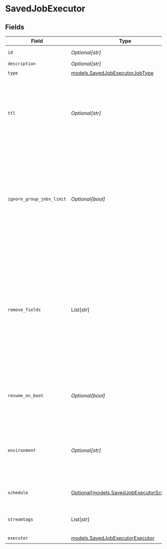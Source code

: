 # SavedJobExecutor


## Fields

| Field                                                                                                                                                                                                    | Type                                                                                                                                                                                                     | Required                                                                                                                                                                                                 | Description                                                                                                                                                                                              |
| -------------------------------------------------------------------------------------------------------------------------------------------------------------------------------------------------------- | -------------------------------------------------------------------------------------------------------------------------------------------------------------------------------------------------------- | -------------------------------------------------------------------------------------------------------------------------------------------------------------------------------------------------------- | -------------------------------------------------------------------------------------------------------------------------------------------------------------------------------------------------------- |
| `id`                                                                                                                                                                                                     | *Optional[str]*                                                                                                                                                                                          | :heavy_minus_sign:                                                                                                                                                                                       | Unique ID for this Job                                                                                                                                                                                   |
| `description`                                                                                                                                                                                            | *Optional[str]*                                                                                                                                                                                          | :heavy_minus_sign:                                                                                                                                                                                       | N/A                                                                                                                                                                                                      |
| `type`                                                                                                                                                                                                   | [models.SavedJobExecutorJobType](../models/savedjobexecutorjobtype.md)                                                                                                                                   | :heavy_check_mark:                                                                                                                                                                                       | N/A                                                                                                                                                                                                      |
| `ttl`                                                                                                                                                                                                    | *Optional[str]*                                                                                                                                                                                          | :heavy_minus_sign:                                                                                                                                                                                       | Time to keep the job's artifacts on disk after job completion. This also affects how long a job is listed in the Job Inspector.                                                                          |
| `ignore_group_jobs_limit`                                                                                                                                                                                | *Optional[bool]*                                                                                                                                                                                         | :heavy_minus_sign:                                                                                                                                                                                       | When enabled, this job's artifacts are not counted toward the Worker Group's finished job artifacts limit. Artifacts will be removed only after the Collector's configured time to live.                 |
| `remove_fields`                                                                                                                                                                                          | List[*str*]                                                                                                                                                                                              | :heavy_minus_sign:                                                                                                                                                                                       | List of fields to remove from Discover results. Wildcards (for example, aws*) are allowed. This is useful when discovery returns sensitive fields that should not be exposed in the Jobs user interface. |
| `resume_on_boot`                                                                                                                                                                                         | *Optional[bool]*                                                                                                                                                                                         | :heavy_minus_sign:                                                                                                                                                                                       | Resume the ad hoc job if a failure condition causes Stream to restart during job execution                                                                                                               |
| `environment`                                                                                                                                                                                            | *Optional[str]*                                                                                                                                                                                          | :heavy_minus_sign:                                                                                                                                                                                       | Optionally, enable this config only on a specified Git branch. If empty, will be enabled everywhere.                                                                                                     |
| `schedule`                                                                                                                                                                                               | [Optional[models.SavedJobExecutorSchedule]](../models/savedjobexecutorschedule.md)                                                                                                                       | :heavy_minus_sign:                                                                                                                                                                                       | Configuration for a scheduled job                                                                                                                                                                        |
| `streamtags`                                                                                                                                                                                             | List[*str*]                                                                                                                                                                                              | :heavy_minus_sign:                                                                                                                                                                                       | Tags for filtering and grouping in @{product}                                                                                                                                                            |
| `executor`                                                                                                                                                                                               | [models.SavedJobExecutorExecutor](../models/savedjobexecutorexecutor.md)                                                                                                                                 | :heavy_check_mark:                                                                                                                                                                                       | N/A                                                                                                                                                                                                      |
